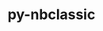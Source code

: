 ---
title: "py-nbclassic"
layout: cache
categories: [package, develop-2025-02-16]
meta: {"compilers": ["gcc@=11.4.0"], "num_specs": 3, "num_specs_by_stack": {"e4s": 3, "root": 3}, "oss": ["ubuntu22.04"], "platforms": ["linux"], "stacks": ["e4s", "root"], "targets": ["x86_64_v3"], "versions": ["1.1.0"]}
spec_details: [{"compiler": "gcc@=11.4.0", "hash": "bigt66ndvijnjfy3f76bm5bbi4qipfgq", "os": "ubuntu22.04", "platform": "linux", "size": "-", "stacks": ["e4s", "root"], "tarball": "https://binaries.spack.io/develop-2025-02-16/build_cache/linux-ubuntu22.04-x86_64_v3/gcc-11.4.0/py-nbclassic-1.1.0/linux-ubuntu22.04-x86_64_v3-gcc-11.4.0-py-nbclassic-1.1.0-bigt66ndvijnjfy3f76bm5bbi4qipfgq.spack", "target": "x86_64_v3", "variants": ["build_system=python_pip"], "versions": ["1.1.0"]}, {"compiler": "gcc@=11.4.0", "hash": "xlca7mfzd2q2tcgglcgfwr7vhdelfm6o", "os": "ubuntu22.04", "platform": "linux", "size": "-", "stacks": ["e4s", "root"], "tarball": "https://binaries.spack.io/develop-2025-02-16/build_cache/linux-ubuntu22.04-x86_64_v3/gcc-11.4.0/py-nbclassic-1.1.0/linux-ubuntu22.04-x86_64_v3-gcc-11.4.0-py-nbclassic-1.1.0-xlca7mfzd2q2tcgglcgfwr7vhdelfm6o.spack", "target": "x86_64_v3", "variants": ["build_system=python_pip"], "versions": ["1.1.0"]}, {"compiler": "gcc@=11.4.0", "hash": "6sqenhy5kozg36cp54zmte3krwol7xet", "os": "ubuntu22.04", "platform": "linux", "size": "-", "stacks": ["e4s", "root"], "tarball": "https://binaries.spack.io/develop-2025-02-16/build_cache/linux-ubuntu22.04-x86_64_v3/gcc-11.4.0/py-nbclassic-1.1.0/linux-ubuntu22.04-x86_64_v3-gcc-11.4.0-py-nbclassic-1.1.0-6sqenhy5kozg36cp54zmte3krwol7xet.spack", "target": "x86_64_v3", "variants": ["build_system=python_pip"], "versions": ["1.1.0"]}]
---